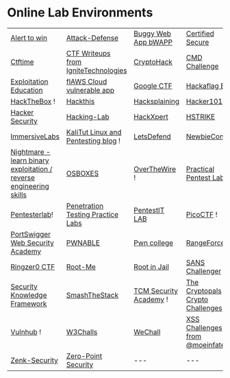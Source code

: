 # Online Lab Environments



|                                                                                                       |                                                                                                       |                                                        |                                                                                                   |
| ----------------------------------------------------------------------------------------------------- | ----------------------------------------------------------------------------------------------------- | ------------------------------------------------------ | ------------------------------------------------------------------------------------------------- |
| [Alert to win](https://alf.nu/alert1)                                                                 | [Attack-Defense](https://attackdefense.com/)                                                          | [Buggy Web App bWAPP](http://itsecgames.com)           | [Certified Secure](https://www.certifiedsecure.com)                                               |
| [Ctftime](https://ctftime.org/)                                                                       | [CTF Writeups from IgniteTechnologies](https://github.com/Ignitetechnologies/HackTheBox-CTF-Writeups) | [CryptoHack](https://cryptohack.org/)                  | [CMD Challenge](https://cmdchallenge.com/)                                                        |
| [Exploitation Education](https://exploit.education/)                                                  | [flAWS Cloud vulnerable app](http://flaws.cloud/)                                                     | [Google CTF](https://capturetheflag.withgoogle.com/)   | [Hackaflag BR](https://hackaflag.com.br/)                                                         |
| [HackTheBox](https://www.hackthebox.com/) !                                                           | [Hackthis](https://www.hackthis.co.uk/)                                                               | [Hacksplaining](https://www.hacksplaining.com/lessons) | [Hacker101](https://ctf.hacker101.com/)                                                           |
| [Hacker Security](https://hackersec.com/capture-the-flag-ctf/)                                        | [Hacking-Lab](https://hacking-lab.com/)                                                               | [HackXpert](https://hackxpert.com/)                    | [HSTRIKE](https://hstrike.com/)                                                                   |
| [ImmersiveLabs](https://immersivelabs.com/)                                                           | [KaliTut Linux and Pentesting blog](https://kalitut.com/) !                                           | [LetsDefend](https://letsdefend.io/)                   | [NewbieContest](https://newbiecontest.org/)                                                       |
| [Nightmare - learn binary exploitation / reverse engineering skills](https://guyinatuxedo.github.io/) | [OSBOXES](http://www.osboxes.org/)                                                                    | [OverTheWire](http://overthewire.org/) !               | [Practical Pentest Labs](https://practicalpentestlabs.com/)                                       |
| [Pentesterlab](https://pentesterlab.com/)!                                                            | [Penetration Testing Practice Labs](https://www.amanhardikar.com/mindmaps/Practice.html)              | [PentestIT LAB](https://lab.pentestit.ru/)             | [PicoCTF](https://picoctf.com/) !                                                                 |
| [PortSwigger Web Security Academy](https://portswigger.net/web-security)                              | [PWNABLE](https://pwnable.kr/play.php)                                                                | [Pwn college](https://dojo.pwn.college/)               | [RangeForce](https://www.rangeforce.com/)                                                         |
| [Ringzer0 CTF](https://ringzer0ctf.com/challenges)                                                    | [Root-Me](https://www.root-me.org/)                                                                   | [Root in Jail](http://rootinjail.com/)                 | [SANS Challenger](https://www.holidayhackchallenge.com/)                                          |
| [Security Knowledge Framework](https://demo.securityknowledgeframework.org/dashboard)                 | [SmashTheStack](https://www.smashthestack.org/wargames.html)                                          | [TCM Security Academy](https://academy.tcm-sec.com/) ! | [The Cryptopals Crypto Challenges](https://cryptopals.com/)                                       |
| [Vulnhub](https://www.vulnhub.com/) !                                                                 | [W3Challs](https://w3challs.com/)                                                                     | [WeChall](http://www.wechall.net/)                     | [XSS Challenges from @moeinfatehi](https://github.com/moeinfatehi/xss\_vulnerability\_challenges) |
| [Zenk-Security](https://www.zenk-security.com/)                                                       | [Zero-Point Security](https://training.zeropointsecurity.co.uk/)                                      | ---                                                    | ---                                                                                               |
